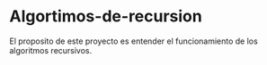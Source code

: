 # Algortimos-de-recursion
El proposito de este proyecto es entender el funcionamiento de los algoritmos recursivos.
